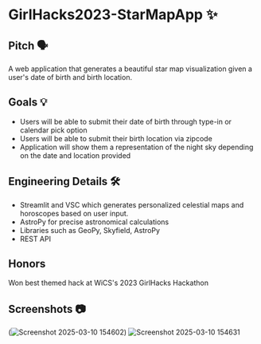 # GirlHacks2023-StarMapApp ✨

## Pitch 🗣️
A web application that generates a beautiful star map visualization given a user's date of birth and birth location.

## Goals 💡
- Users will be able to submit their date of birth through type-in or calendar pick option
- Users will be able to submit their birth location via zipcode
- Application will show them a representation of the night sky depending on the date and location provided 

## Engineering Details 🛠️
- Streamlit and VSC which generates personalized celestial maps and horoscopes based on user input.
- AstroPy for precise astronomical calculations
- Libraries such as GeoPy, Skyfield, AstroPy
- REST API

## Honors
Won best themed hack at WiCS's 2023 GirlHacks Hackathon

## Screenshots 📷
(![Screenshot 2025-03-10 154602](https://github.com/user-attachments/assets/2c37b630-36a2-4c1f-a422-24335ec3cb8d))
![Screenshot 2025-03-10 154631](https://github.com/user-attachments/assets/ace0996b-c223-41ba-901d-11459a5da133)
